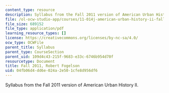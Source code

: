 ```yaml
---
content_type: resource
description: Syllabus from the Fall 2011 version of American Urban History II.
file: /ol-ocw-studio-app/courses/11-014j-american-urban-history-ii-fall-2011/04fb06d4dd6e024a2e501cfe8d956df6_MIT11_014JF11_syllf11.pdf
file_size: 689152
file_type: application/pdf
learning_resource_types: []
license: https://creativecommons.org/licenses/by-nc-sa/4.0/
ocw_type: OCWFile
parent_title: Syllabus
parent_type: CourseSection
parent_uid: 109d4c43-215f-9683-e33c-6746b954d70f
resourcetype: Document
title: Fall 2011, Robert Fogelson
uid: 04fb06d4-dd6e-024a-2e50-1cfe8d956df6
---
```

Syllabus from the Fall 2011 version of American Urban History II.